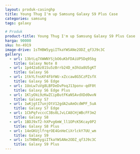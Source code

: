```yaml
---
layout: produk-casinghp
title: Young Thug I'm up Samsung Galaxy S9 Plus Case
categories: samsung
tags: galaxy

# Produk
product-title: Young Thug I'm up Samsung Galaxy S9 Plus Case
harga: 90000
sku: hn-4919
image-drive: 1sTHBW5ygiITkaYWSANe2ODZ_qf3J9c3C
gallery:
  - url: 13btLq7XWWNYSjbO6uKbFDAiUP5Dq95bg
    title: Galaxy Note 8
  - url: 1p442a8z81Su5zBrrb24D_m3hUa8U5gKT
    title: Galaxy S6
  - url: 1tkYLfnsKF4FbYWU-xZccaw8G5CzPZsfX
    title: Galaxy S6 Edge
  - url: 1UoLw7uVg8LBFDeDvPoqJ13ponv-qdF0t
    title: Galaxy S6 Edge Plus
  - url: 1KlyOkL9zKwZCipButFKaNSAvdXDd0wvN
    title: Galaxy S7
  - url: 1wKjgtI7unjOtV12gdA2uAmOcdWPF_5uA
    title: Galaxy S7 Edge
  - url: 1CbPqfvcccC3Bs0LJvLCA8CHjWBcFF3m2
    title: Galaxy S8
  - url: 1BDJ9xT2-hXPvg6mW_ll1OPcK5Kcay0P2
    title: Galaxy S8 Plus
  - url: 14eGKUjlfrqrOE4GnHeCiXrlckY7UU_wm
    title: Galaxy S9
  - url: 1sTHBW5ygiITkaYWSANe2ODZ_qf3J9c3C
    title: Galaxy S9 Plus
---
```

